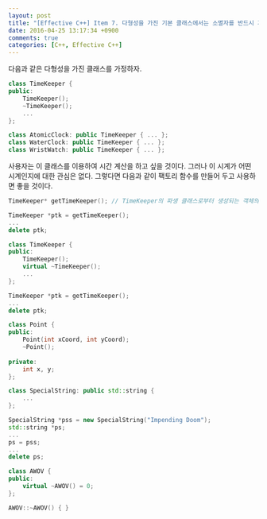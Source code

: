 ```yaml
---
layout: post
title: "[Effective C++] Item 7. 다형성을 가진 기본 클래스에서는 소멸자를 반드시 가상 소멸자로 선언하자"
date: 2016-04-25 13:17:34 +0900
comments: true
categories: [C++, Effective C++]
---
```

다음과 같은 다형성을 가진 클래스를 가정하자.

```cpp
class TimeKeeper {
public:
    TimeKeeper();
    ~TimeKeeper();
    ...
};

class AtomicClock: public TimeKeeper { ... };
class WaterClock: public TimeKeeper { ... };
class WristWatch: public TimeKeeper { ... };
```

사용자는 이 클래스를 이용하여 시간 계산을 하고 싶을 것이다. 그러나 이 시계가 어떤 시계인지에 대한 관심은 없다. 그렇다면 다음과 같이 팩토리 함수를 만들어 두고 사용하면 좋을 것이다.

```cpp
TimeKeeper* getTimeKeeper(); // TimeKeeper의 파생 클래스로부터 생성되는 객체의 포인터를 반환
```



```cpp
TimeKeeper *ptk = getTimeKeeper();
...
delete ptk;
```

```cpp
class TimeKeeper {
public:
    TimeKeeper();
    virtual ~TimeKeeper();
    ...
};

TimeKeeper *ptk = getTimeKeeper();
...
delete ptk;
```

```cpp
class Point {
public:
    Point(int xCoord, int yCoord);
    ~Point();
    
private:
    int x, y;
};
```

```cpp
class SpecialString: public std::string {
    ...
};
```

```cpp
SpecialString *pss = new SpecialString("Impending Doom");
std::string *ps;
...
ps = pss;
...
delete ps;
```

```cpp
class AWOV {
public:
    virtual ~AWOV() = 0;
};
```

```cpp
AWOV::~AWOV() { }
```

